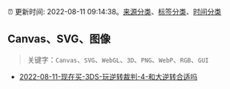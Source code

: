 :alarm_clock: 更新时间: 2022-08-11 09:14:38。[来源分类](../README.md)、[标签分类](../TAGS.md)、[时间分类](../TIMELINE.md)

## Canvas、SVG、图像


> 关键字：`Canvas`、`SVG`、`WebGL`、`3D`、`PNG`、`WebP`、`RGB`、`GUI`



- [2022-08-11-现在买-3DS-玩逆转裁判-4-和大逆转合适吗](https://www.v2ex.com/t/872173) 